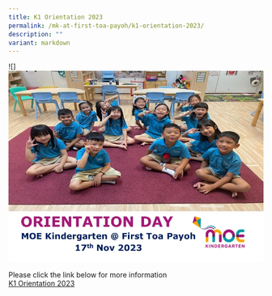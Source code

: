 ```yaml
---
title: K1 Orientation 2023
permalink: /mk-at-first-toa-payoh/k1-orientation-2023/
description: ""
variant: markdown
---
```

![]![K1 Orientation 2023](/images/MK@First%20Toa%20Payoh/K1%20Orientation/Slides_for_K1_Orientation__MK_FY_2023__for_website___Copy.jpg)

Please click the link below for more information
<br>
[K1 Orientation 2023](/files/MK@First%20Toa%20Payoh/K1%20Orientation/Slides_for_K1_Orientation__MK_FY_2023__for_website___Copy.pdf)